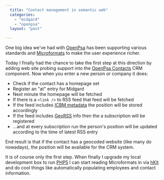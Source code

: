 ```yaml
---
  title: "Contact management in semantic web"
  categories: 
    - "midgard"
    - "openpsa"
  layout: "post"

---
```

One big idea we've had with [OpenPsa][1] has been supporting various standards and [Microformats][2] to make the user experience richer.

Today I finally had the chance to take the first step at this direction by adding web site probing support into the [OpenPsa Contacts][3] CRM component. Now when you enter a new person or company it does:

- Check if the contact has a homepage set
- Register an "at" entry for Midgard
- Next minute the homepage will be fetched
- If there is a `<link />` to RSS feed that feed will be fetched
- If the feed includes [ICBM metadata][5] the position will be stored accordingly
- If the feed includes [GeoRSS][4] info then the a subscription will be registered
- ...and at every subscription run the person's position will be updated according to the time of latest RSS entry

End result is that if the contact has a geocoded website (like many do nowadays), the position will be available for the CRM system.

It is of course only the first step. When finally I upgrade my local development box to run [PHP5][6] I can start reading Microformats in via [hKit][7] and do cool things like automatically populating employees and contact information.

[1]: http://www.openpsa.org/
[2]: http://www.microformats.org/
[3]: http://www.openpsa.org/version2/openpsa/contacts.html
[4]: http://www.georss.org/
[5]: http://geourl.org/add.html
[6]: http://bergie.iki.fi/blog/midcom-on-php5-finally/
[7]: http://allinthehead.com/hkit
